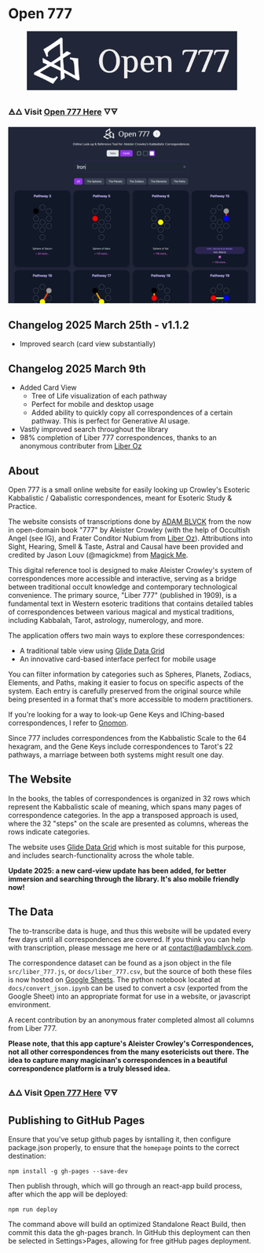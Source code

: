 # Open 777

<p align="center">
  <img width="auto" height="120" src="./docs/docs_logo.png">
</p>

### 🜁🜂 Visit [Open 777 Here](https://adamblvck.github.io/open_777/) 🜄🜃

![](./docs/screenshot_2025.png)

## Changelog 2025 March 25th - v1.1.2

- Improved search (card view substantially)

## Changelog 2025 March 9th

- Added Card View
  - Tree of Life visualization of each pathway
  - Perfect for mobile and desktop usage  
  - Added ability to quickly copy all correspondences of a certain pathway. This is perfect for Generative AI usage.
- Vastly improved search throughout the library
- 98% completion of Liber 777 correspondences, thanks to an anonymous contributer from [Liber Oz](https://liberoz.org/)

## About

Open 777 is a small online website for easily looking up Crowley's Esoteric Kabbalistic / Qabalistic correspondences, meant for Esoteric Study & Practice.

The website consists of transcriptions done by [ADAM BLVCK](https://adamblvck.com) from the now in open-domain book "777" by Aleister Crowley (with the help of Occultish Angel (see IG), and Frater Conditor Nubium from [Liber Oz](https://liberoz.org/)). Attributions into Sight, Hearing, Smell & Taste, Astral and Causal have been provided and credited by Jason Louv (@magickme) from [Magick Me](magick.me).

This digital reference tool is designed to make Aleister Crowley's system of correspondences more accessible and interactive, serving as a bridge between traditional occult knowledge and contemporary technological convenience. The primary source, "Liber 777" (published in 1909), is a fundamental text in Western esoteric traditions that contains detailed tables of correspondences between various magical and mystical traditions, including Kabbalah, Tarot, astrology, numerology, and more.

The application offers two main ways to explore these correspondences:
- A traditional table view using [Glide Data Grid](https://github.com/glideapps/glide-data-grid)
- An innovative card-based interface perfect for mobile usage

You can filter information by categories such as Spheres, Planets, Zodiacs, Elements, and Paths, making it easier to focus on specific aspects of the system. Each entry is carefully preserved from the original source while being presented in a format that's more accessible to modern practitioners.

If you're looking for a way to look-up Gene Keys and IChing-based correspondences, I refer to [Gnomon](https://gnomon.adamblvck.com/).

Since 777 includes correspondences from the Kabbalistic Scale to the 64 hexagram, and the Gene Keys include correspondences to Tarot's 22 pathways, a marriage between both systems might result one day.

## The Website

In the books, the tables of correspondences is organized in 32 rows which represent the Kabbalistic scale of meaning, which spans many pages of correspondence categories. In the app a transposed approach is used, where the 32 "steps" on the scale are presented as columns, whereas the rows indicate categories.

The website uses [Glide Data Grid](https://github.com/glideapps/glide-data-grid) which is most suitable for this purpose, and includes search-functionality across the whole table.

**Update 2025: a new card-view update has been added, for better immersion and searching through the library. It's also mobile friendly now!**

## The Data

The to-transcribe data is huge, and thus this website will be updated every few days until all correspondences are covered. If you think you can help with transcription, please message me here or at contact@adamblvck.com.

The correspondence dataset can be found as a json object in the file `src/liber_777.js`, or `docs/liber_777.csv`, but the source of both these files is now hosted on [Google Sheets](https://docs.google.com/spreadsheets/d/1bJPN_gs6USHniUfmWFIACCroOAzOq8jX2XWITclSBA0/edit?usp=sharing). The python notebook located at `docs/convert_json.ipynb` can be used to convert a csv (exported from the Google Sheet) into an appropriate format for use in a website, or javascript environment.

A recent contribution by an anonymous frater completed almost all columns from Liber 777.

**Please note, that this app capture's Aleister Crowley's Correspondences, not all other correspondences from the many esotericists out there. The idea to capture many magicinan's correspondences in a beautiful correspondence platform is a truly blessed idea.**

### 🜁🜂 Visit [Open 777 Here](https://adamblvck.github.io/open_777/) 🜄🜃

## Publishing to GitHub Pages

Ensure that you've setup github pages by isntalling it, then configure package.json properly, to ensure that the `homepage` points to the correct destination:

```
npm install -g gh-pages --save-dev
```

Then publish through, which will go through an react-app build process, after which the app will be deployed:

```
npm run deploy
```

The command above will build an optimized Standalone React Build, then commit this data the gh-pages branch. In GitHub this deployment can then be selected in Settings>Pages, allowing for free gitHub pages deployment.